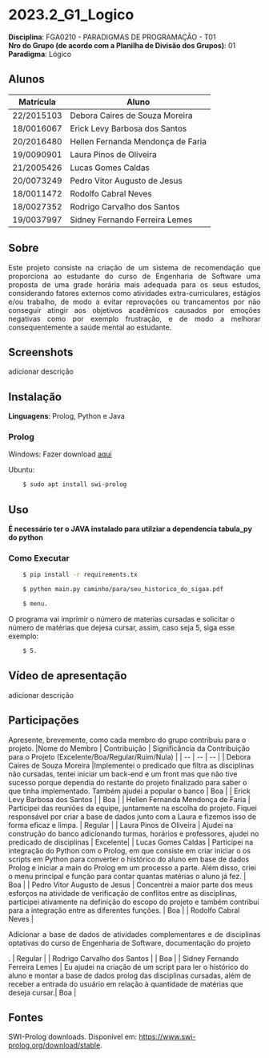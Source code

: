 # 2023.2_G1_Logico

**Disciplina**: FGA0210 - PARADIGMAS DE PROGRAMAÇÃO - T01 <br>
**Nro do Grupo (de acordo com a Planilha de Divisão dos Grupos)**: 01<br>
**Paradigma**: Lógico<br>

## Alunos
|Matrícula | Aluno |
| -- | -- |
| 22/2015103  |  Debora Caires de Souza Moreira |
| 18/0016067  |  Erick Levy Barbosa dos Santos |
| 20/2016480  |  Hellen Fernanda Mendonça de Faria |
| 19/0090901  |  Laura Pinos de Oliveira |
| 21/2005426  |  Lucas Gomes Caldas |
| 20/0073249  |  Pedro Vitor Augusto de Jesus |
| 18/0011472  |  Rodolfo Cabral Neves |
| 18/0027352  |  Rodrigo Carvalho dos Santos |
| 19/0037997  |  Sidney Fernando Ferreira Lemes |


## Sobre 
<p align='justify'>
Este projeto consiste na criação de um sistema de recomendação que proporciona ao estudante do curso de Engenharia de Software uma proposta de uma grade horária mais adequada para os seus estudos, considerando fatores externos como atividades extra-curriculares, estágios e/ou trabalho, de modo a evitar reprovações ou trancamentos por não conseguir atingir aos objetivos acadêmicos causados por emoções negativas como  por exemplo frustração, e de modo a melhorar consequentemente a saúde mental ao estudante.</p> 


## Screenshots
adicionar descrição

## Instalação 

**Linguagens**: Prolog, Python e Java<br>

### Prolog
Windows: Fazer download [aqui](https://www.swi-prolog.org/download/stable)

Ubuntu:
```bash
    $ sudo apt install swi-prolog
```
## Uso 

**É necessário ter o JAVA instalado para utilziar a dependencia tabula_py do python**

### Como Executar
```bash
    $ pip install -r requirements.tx
```
```bash
    $ python main.py caminho/para/seu_historico_do_sigaa.pdf 
```
```bash
    $ menu.
```
O programa vai imprimir o número de materias cursadas e solicitar o número de matérias que dejesa cursar, assim, caso seja 5, siga esse exemplo:
```bash
    $ 5.
```

## Vídeo de apresentação
adicionar descrição

## Participações
Apresente, brevemente, como cada membro do grupo contribuiu para o projeto.
|Nome do Membro | Contribuição | Significância da Contribuição para o Projeto (Excelente/Boa/Regular/Ruim/Nula) |
| -- | -- | -- |
| Debora Caires de Souza Moreira    |Implementei o predicado que filtra as disciplinas não cursadas, tentei iniciar um back-end e um front mas que não tive sucesso porque dependia do restante do projeto finalizado para saber o que tinha implementado. Também ajudei a popular o banco  | Boa |
| Erick Levy Barbosa dos Santos     | | Boa |
| Hellen Fernanda Mendonça de Faria | Participei das reuniões da equipe, juntamente na escolha do projeto. Fiquei responsável por criar a base de dados junto com a Laura e fizemos isso de forma eficaz e limpa. | Regular |
| Laura Pinos de Oliveira           | Ajudei na construção do banco adicionando turmas, horários e professores, ajudei no predicado de disciplinas | Excelente|
| Lucas Gomes Caldas                 | Participei na integração do Python com o Prolog, em que consiste em criar iniciar o os scripts em Python para converter o histórico do aluno em base de dados Prolog e iniciar a main do Prolog em um processo a parte. Além disso, criei o menu principal e função para contar quantas matérias o aluno já fez. | Boa |
| Pedro Vitor Augusto de Jesus      | Concentrei a maior parte dos meus esforços na atividade de verificação de conflitos entre as disciplinas, participei ativamente na definição do escopo do projeto e também contribuí para a integração entre as diferentes funções. | Boa |
| Rodolfo Cabral Neves              | <p align='justify'>Adicionar a base de dados de atividades complementares e de disciplinas optativas do curso de Engenharia de Software, documentação do projeto</p>.  | Regular |
| Rodrigo Carvalho dos Santos       | | Boa |
| Sidney Fernando Ferreira Lemes    | Eu ajudei na criação de um script para ler o histórico do aluno e montar a base de dados prolog das disciplinas cursadas, além de receber a entrada do usuário em relação à quantidade de matérias que deseja cursar.| Boa |

## Fontes

SWI-Prolog downloads. Disponível em: <https://www.swi-prolog.org/download/stable>.

‌
